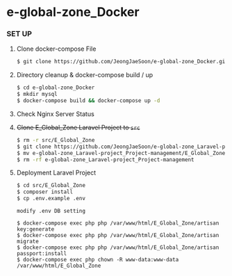 # e-global-zone_Docker

### SET UP

1. Clone docker-compose File 

    ```bash
    $ git clone https://github.com/JeongJaeSoon/e-global-zone_Docker.git
    ```

2. Directory cleanup & docker-compose build / up

    ```bash
    $ cd e-global-zone_Docker
    $ mkdir mysql
    $ docker-compose build && docker-compose up -d
    ```
    
3. Check Nginx Server Status
    
4. <del>Clone E_Global_Zone Laravel Project to `src`</del>
    
    ```bash
    $ rm -r src/E_Global_Zone
    $ git clone https://github.com/JeongJaeSoon/e-global-zone_Laravel-project_Project-management.git
    $ mv e-global-zone_Laravel-project_Project-management/E_Global_Zone src
    $ rm -rf e-global-zone_Laravel-project_Project-management
    ```
   
5. Deployment Laravel Project

    ```bash
    $ cd src/E_Global_Zone
    $ composer install
    $ cp .env.example .env
    ```
    ```
    modify .env DB setting
    ```
    ```
    $ docker-compose exec php php /var/www/html/E_Global_Zone/artisan key:generate
    $ docker-compose exec php php /var/www/html/E_Global_Zone/artisan migrate
    $ docker-compose exec php php /var/www/html/E_Global_Zone/artisan passport:install
    $ docker-compose exec php chown -R www-data:www-data /var/www/html/E_Global_Zone
    ```